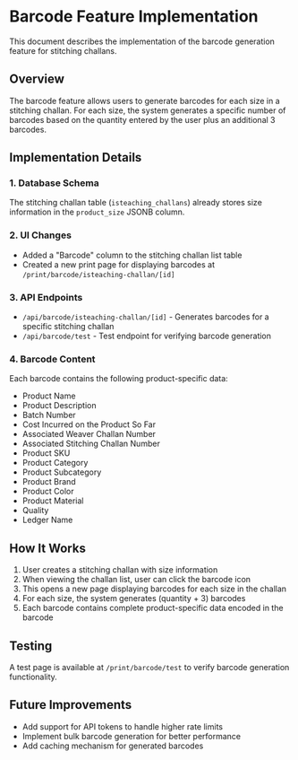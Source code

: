 # Barcode Feature Implementation

This document describes the implementation of the barcode generation feature for stitching challans.

## Overview

The barcode feature allows users to generate barcodes for each size in a stitching challan. For each size, the system generates a specific number of barcodes based on the quantity entered by the user plus an additional 3 barcodes.

## Implementation Details

### 1. Database Schema

The stitching challan table (`isteaching_challans`) already stores size information in the `product_size` JSONB column.

### 2. UI Changes

- Added a "Barcode" column to the stitching challan list table
- Created a new print page for displaying barcodes at `/print/barcode/isteaching-challan/[id]`

### 3. API Endpoints

- `/api/barcode/isteaching-challan/[id]` - Generates barcodes for a specific stitching challan
- `/api/barcode/test` - Test endpoint for verifying barcode generation

### 4. Barcode Content

Each barcode contains the following product-specific data:
- Product Name
- Product Description
- Batch Number
- Cost Incurred on the Product So Far
- Associated Weaver Challan Number
- Associated Stitching Challan Number
- Product SKU
- Product Category
- Product Subcategory
- Product Brand
- Product Color
- Product Material
- Quality
- Ledger Name

## How It Works

1. User creates a stitching challan with size information
2. When viewing the challan list, user can click the barcode icon
3. This opens a new page displaying barcodes for each size in the challan
4. For each size, the system generates (quantity + 3) barcodes
5. Each barcode contains complete product-specific data encoded in the barcode

## Testing

A test page is available at `/print/barcode/test` to verify barcode generation functionality.

## Future Improvements

- Add support for API tokens to handle higher rate limits
- Implement bulk barcode generation for better performance
- Add caching mechanism for generated barcodes